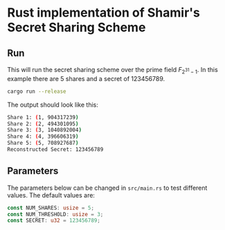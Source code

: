 # Rust implementation of Shamir's Secret Sharing Scheme

## Run

This will run the secret sharing scheme over the prime field $F_{2^{31} - 1}$. In this example there are 5 shares and a secret of 123456789.

```bash
cargo run --release
```

The output should look like this:

```bash
Share 1: (1, 904317239)
Share 2: (2, 494301095)
Share 3: (3, 1040892004)
Share 4: (4, 396606319)
Share 5: (5, 708927687)
Reconstructed Secret: 123456789
```

## Parameters

The parameters below can be changed in `src/main.rs` to test different values.
The default values are:

```rust
const NUM_SHARES: usize = 5;
const NUM_THRESHOLD: usize = 3;
const SECRET: u32 = 123456789;
```
